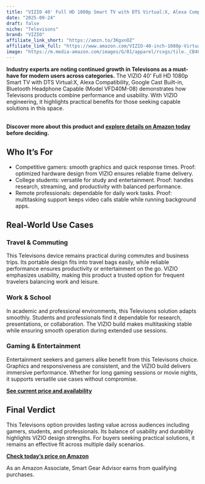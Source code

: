 ```yaml
---
title: "VIZIO 40' Full HD 1080p Smart TV with DTS Virtual:X, Alexa Compatibility, Google Cast Built-in, Bluetooth Headphone Capable (Model VFD40M-08)"
date: "2025-09-24"
draft: false
niche: "Televisons"
brand: "VIZIO"
affiliate_link_short: "https://amzn.to/3KgxnOZ"
affiliate_link_full: "https://www.amazon.com/VIZIO-40-inch-1080p-Virtual-Built/dp/B0CXG3HMX1?crid=3SP5OWJW7SQQI&dib=eyJ2IjoiMSJ9.-PUo8Y6Jo9J5AxYXpYbr9n8El09d12ITNu1ak36KiAX_eDcyhuOjlCC5nxEH5f_5couwG7izh8CIiCKhz_SDJg0KDn3TJHKZgyWu9DtuQTVOuPd54HdPN02rWvH_j8u1HK-lurqxbyDcj0UNKheNGfER9EK7X4NIU_tg2-KTnqn6nNaa7Nm4tCK5ahshSv4ilTLzC6QJSvgYBOGL3Tf3h1h9XB4TR45KWWwaicLfRgg.HaL7-xI9OHeiay9jBBSuH0X6vcvia9cOZfhBOzy3-zM&dib_tag=se&keywords=television&qid=1758673878&refinements=p_72%3A1248879011&rnid=1248877011&sprefix=television%2Caps%2C138&sr=8-5&th=1&linkCode=ll1&tag=ironwooddigit-20&linkId=cf0e7c28d8ac5d55bb6ff3eef0b8d0ca&language=en_US&ref_=as_li_ss_tl"
image: "https://m.media-amazon.com/images/G/01/apparel/rcxgs/tile._CB483369110_.gif"
---
```


<p><strong>Industry experts are noting continued growth in Televisons as a must-have for modern users across categories.</strong> The VIZIO 40' Full HD 1080p Smart TV with DTS Virtual:X, Alexa Compatibility, Google Cast Built-in, Bluetooth Headphone Capable (Model VFD40M-08) demonstrates how Televisons products combine performance and usability. With VIZIO engineering, it highlights practical benefits for those seeking capable solutions in this space.</p>
<br>
<strong>Discover more about this product and <a href="https://amzn.to/3KgxnOZ" rel="nofollow sponsored">explore details on Amazon today</a> before deciding.</strong>
<br>

<h2>Who It’s For</h2>
<ul>
  <li>Competitive gamers: smooth graphics and quick response times. Proof: optimized hardware design from VIZIO ensures reliable frame delivery.</li>
  <li>College students: versatile for study and entertainment. Proof: handles research, streaming, and productivity with balanced performance.</li>
  <li>Remote professionals: dependable for daily work tasks. Proof: multitasking support keeps video calls stable while running background apps.</li>
</ul>

<h2>Real-World Use Cases</h2>

<h3>Travel & Commuting</h3>
<p>This Televisons device remains practical during commutes and business trips. Its portable design fits into travel bags easily, while reliable performance ensures productivity or entertainment on the go. VIZIO emphasizes usability, making this product a trusted option for frequent travelers balancing work and leisure.</p>

<h3>Work & School</h3>
<p>In academic and professional environments, this Televisons solution adapts smoothly. Students and professionals find it dependable for research, presentations, or collaboration. The VIZIO build makes multitasking stable while ensuring smooth operation during extended use sessions.</p>

<h3>Gaming & Entertainment</h3>
<p>Entertainment seekers and gamers alike benefit from this Televisons choice. Graphics and responsiveness are consistent, and the VIZIO build delivers immersive performance. Whether for long gaming sessions or movie nights, it supports versatile use cases without compromise.</p>

<p><strong><a href="https://amzn.to/3KgxnOZ" rel="nofollow sponsored">See current price and availability</a></strong></p>

<h2>Final Verdict</h2>
<p>This Televisons option provides lasting value across audiences including gamers, students, and professionals. Its balance of usability and durability highlights VIZIO design strengths. For buyers seeking practical solutions, it remains an effective fit across multiple daily scenarios.</p>

<p><strong><a href="https://amzn.to/3KgxnOZ" rel="nofollow sponsored">Check today’s price on Amazon</a></strong></p>

<p>As an Amazon Associate, Smart Gear Advisor earns from qualifying purchases.</p>
